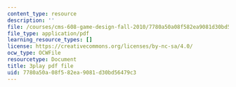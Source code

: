 ```yaml
---
content_type: resource
description: ''
file: /courses/cms-608-game-design-fall-2010/7780a50a08f582ea9081d30bd56479c3_68569.pdf
file_type: application/pdf
learning_resource_types: []
license: https://creativecommons.org/licenses/by-nc-sa/4.0/
ocw_type: OCWFile
resourcetype: Document
title: 3play pdf file
uid: 7780a50a-08f5-82ea-9081-d30bd56479c3
---
```

